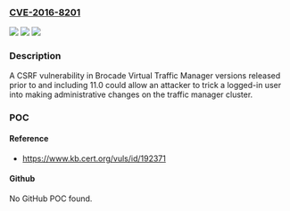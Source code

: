 ### [CVE-2016-8201](https://cve.mitre.org/cgi-bin/cvename.cgi?name=CVE-2016-8201)
![](https://img.shields.io/static/v1?label=Product&message=Brocade%20Virtual%20Traffic%20Manager%20versions%20released%20prior%20to%20and%20including%2011.0&color=blue)
![](https://img.shields.io/static/v1?label=Version&message=n%2Fa&color=blue)
![](https://img.shields.io/static/v1?label=Vulnerability&message=Cross-Site%20Request%20Forgery&color=brighgreen)

### Description

A CSRF vulnerability in Brocade Virtual Traffic Manager versions released prior to and including 11.0 could allow an attacker to trick a logged-in user into making administrative changes on the traffic manager cluster.

### POC

#### Reference
- https://www.kb.cert.org/vuls/id/192371

#### Github
No GitHub POC found.

